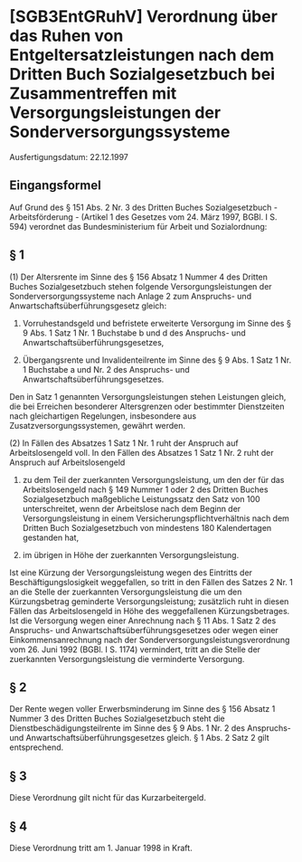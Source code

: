 # [SGB3EntGRuhV] Verordnung über das Ruhen von Entgeltersatzleistungen nach dem Dritten Buch Sozialgesetzbuch bei Zusammentreffen mit Versorgungsleistungen der Sonderversorgungssysteme

Ausfertigungsdatum: 22.12.1997

 

## Eingangsformel

Auf Grund des § 151 Abs. 2 Nr. 3 des Dritten Buches Sozialgesetzbuch - Arbeitsförderung - (Artikel 1 des Gesetzes vom 24. März 1997, BGBl. I S. 594) verordnet das Bundesministerium für Arbeit und Sozialordnung:


## § 1

(1) Der Altersrente im Sinne des § 156 Absatz 1 Nummer 4 des Dritten Buches Sozialgesetzbuch stehen folgende Versorgungsleistungen der Sonderversorgungssysteme nach Anlage 2 zum Anspruchs- und Anwartschaftsüberführungsgesetz gleich:

1. Vorruhestandsgeld und befristete erweiterte Versorgung im Sinne des § 9 Abs. 1 Satz 1 Nr. 1 Buchstabe b und d des Anspruchs- und Anwartschaftsüberführungsgesetzes,

2. Übergangsrente und Invalidenteilrente im Sinne des § 9 Abs. 1 Satz 1 Nr. 1 Buchstabe a und Nr. 2 des Anspruchs- und Anwartschaftsüberführungsgesetzes.

Den in Satz 1 genannten Versorgungsleistungen stehen Leistungen gleich, die bei Erreichen besonderer Altersgrenzen oder bestimmter Dienstzeiten nach gleichartigen Regelungen, insbesondere aus Zusatzversorgungssystemen, gewährt werden.

(2) In Fällen des Absatzes 1 Satz 1 Nr. 1 ruht der Anspruch auf Arbeitslosengeld voll. In den Fällen des Absatzes 1 Satz 1 Nr. 2 ruht der Anspruch auf Arbeitslosengeld

1. zu dem Teil der zuerkannten Versorgungsleistung, um den der für das Arbeitslosengeld nach § 149 Nummer 1 oder 2 des Dritten Buches Sozialgesetzbuch maßgebliche Leistungssatz den Satz von 100 unterschreitet, wenn der Arbeitslose nach dem Beginn der Versorgungsleistung in einem Versicherungspflichtverhältnis nach dem Dritten Buch Sozialgesetzbuch von mindestens 180 Kalendertagen gestanden hat,

2. im übrigen in Höhe der zuerkannten Versorgungsleistung.

Ist eine Kürzung der Versorgungsleistung wegen des Eintritts der Beschäftigungslosigkeit weggefallen, so tritt in den Fällen des Satzes 2 Nr. 1 an die Stelle der zuerkannten Versorgungsleistung die um den Kürzungsbetrag geminderte Versorgungsleistung; zusätzlich ruht in diesen Fällen das Arbeitslosengeld in Höhe des weggefallenen Kürzungsbetrages. Ist die Versorgung wegen einer Anrechnung nach § 11 Abs. 1 Satz 2 des Anspruchs- und Anwartschaftsüberführungsgesetzes oder wegen einer Einkommensanrechnung nach der Sonderversorgungsleistungsverordnung vom 26. Juni 1992 (BGBl. I S. 1174) vermindert, tritt an die Stelle der zuerkannten Versorgungsleistung die verminderte Versorgung.


## § 2

Der Rente wegen voller Erwerbsminderung im Sinne des § 156 Absatz 1 Nummer 3 des Dritten Buches Sozialgesetzbuch steht die Dienstbeschädigungsteilrente im Sinne des § 9 Abs. 1 Nr. 2 des Anspruchs- und Anwartschaftsüberführungsgesetzes gleich. § 1 Abs. 2 Satz 2 gilt entsprechend.


## § 3

Diese Verordnung gilt nicht für das Kurzarbeitergeld.


## § 4

Diese Verordnung tritt am 1. Januar 1998 in Kraft.
